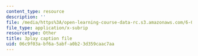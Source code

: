 ```yaml
---
content_type: resource
description: ''
file: /media/https%3A/open-learning-course-data-rc.s3.amazonaws.com/6-004-computation-structures-spring-2017/06c9f03abf6a5abfa0b23d359caac7aa_Bzqpuuoq4bI.vtt
file_type: application/x-subrip
resourcetype: Other
title: 3play caption file
uid: 06c9f03a-bf6a-5abf-a0b2-3d359caac7aa
---
```


